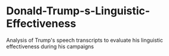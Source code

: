# Donald-Trump-s-Linguistic-Effectiveness
Analysis of Trump's speech transcripts to evaluate his linguistic effectiveness during his campaigns
